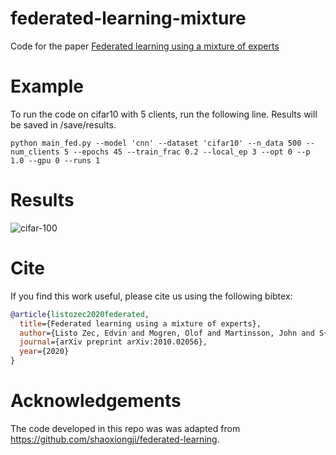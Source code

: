 # federated-learning-mixture
Code for the paper [Federated learning using a mixture of experts](https://arxiv.org/abs/2010.02056)

# Example
To run the code on cifar10 with 5 clients, run the following line. Results will be saved in /save/results.

`python main_fed.py --model 'cnn' --dataset 'cifar10' --n_data 500 --num_clients 5 --epochs 45 --train_frac 0.2 --local_ep 3 --opt 0 --p 1.0 --gpu 0 --runs 1`
# Results
![cifar-100](https://github.com/edvinli/federated-learning-mixture/blob/main/figures/c_100(1).png)

# Cite
If you find this work useful, please cite us using the following bibtex:
```bibtex
@article{listozec2020federated,
  title={Federated learning using a mixture of experts},
  author={Listo Zec, Edvin and Mogren, Olof and Martinsson, John and S{\"u}tfeld, Leon Ren{\'e} and Gillblad, Daniel},
  journal={arXiv preprint arXiv:2010.02056},
  year={2020}
}

```

# Acknowledgements
The code developed in this repo was was adapted from https://github.com/shaoxiongji/federated-learning.
